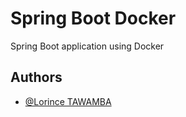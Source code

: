 # Spring Boot Docker

Spring Boot application using Docker



## Authors

- [@Lorince TAWAMBA](https://www.github.com/lorince-tawamba)
